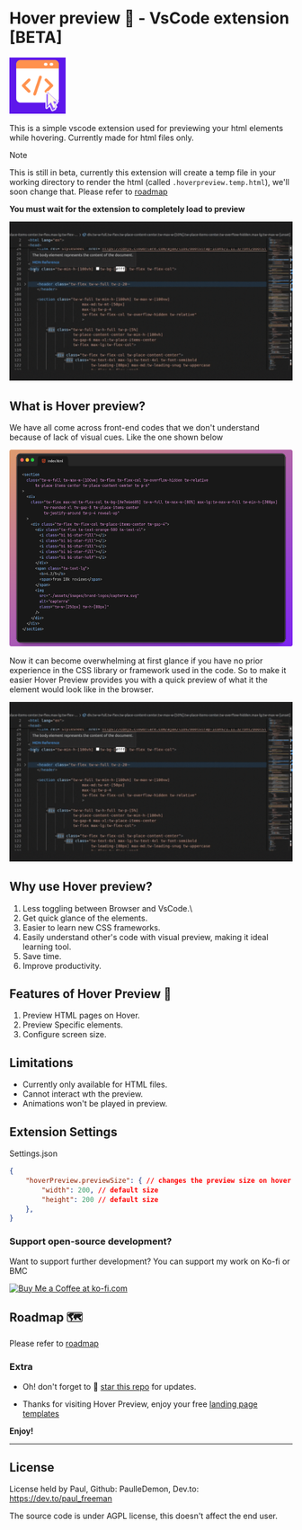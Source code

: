 # Hover preview 🚀 - VsCode extension [BETA] 

<p>
    <img src="https://raw.githubusercontent.com/PaulleDemon/Hover-Preview/main/icons/hover-preview.png" width="100" height="100" alt="preview">
</p>

This is a simple vscode extension used for previewing your html elements while hovering.
Currently made for html files only.

>[!NOTE]
This is still in beta, currently this extension will create a temp file in your working directory to render the html (called `.hoverpreview.temp.html`), we'll soon change that. Please refer to [roadmap](roadmap.md)

**You must wait for the extension to completely load to preview** 

![preview](https://raw.githubusercontent.com/PaulleDemon/Hover-Preview/main/documentation/images/preview.gif)

## What is Hover preview?

We have all come across front-end codes that we don't understand because of lack of visual cues. Like the
one shown below

<p>
    <img src="https://raw.githubusercontent.com/PaulleDemon/Hover-Preview/main/documentation/images/code.png" width="550" height="350" alt="preview">
</p>


Now it can become overwhelming at first glance if you have no prior experience in the CSS library or framework used in the code. So to make it easier Hover Preview provides you with a quick preview of what it the element would look like in the browser.

![preview](https://raw.githubusercontent.com/PaulleDemon/Hover-Preview/main/documentation/images/preview.gif)

## Why use Hover preview?
1. Less toggling between Browser and VsCode.\
2. Get quick glance of the elements.
3. Easier to learn new CSS frameworks.
4. Easily understand other's code with visual preview, making it ideal learning tool.
5. Save time.
6. Improve productivity.

## Features of Hover Preview 🌟
1. Preview HTML pages on Hover.
2. Preview Specific elements.
3. Configure screen size.

## Limitations
* Currently only available for HTML files.
* Cannot interact wth the preview.
* Animations won't be played in preview.

## Extension Settings

Settings.json
```json
{
    "hoverPreview.previewSize": { // changes the preview size on hover tooltip
        "width": 200, // default size
        "height": 200 // default size
    },
}

```

### Support open-source development?
Want to support further development?
You can support my work on Ko-fi or BMC

<a href='https://ko-fi.com/L3L612WN7K' target='_blank'><img height='36' style='border:0px;height:36px;' src='https://storage.ko-fi.com/cdn/kofi1.png?v=3' border='0' alt='Buy Me a Coffee at ko-fi.com' /></a>

## Roadmap 🗺️

Please refer to [roadmap](roadmap.md) 


### Extra

* Oh! don't forget to 🌟 [star this repo](https://github.com/PaulleDemon/Hover-Preview) for updates.

* Thanks for visiting Hover Preview, enjoy your free [landing page templates](https://github.com/PaulleDemon/landing-pages)


**Enjoy!**

---

## License
License held by Paul, Github: PaulleDemon, Dev.to: https://dev.to/paul_freeman

The source code is under AGPL license, this doesn't affect the end user. 

